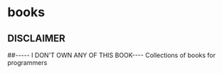 # books
## DISCLAIMER
##----- I DON'T OWN ANY OF THIS BOOK----
Collections of books for programmers
